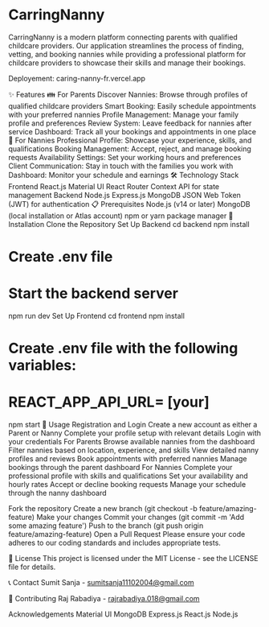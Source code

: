 # CarringNanny
CarringNanny is a modern platform connecting parents with qualified childcare providers. Our application streamlines the process of finding, vetting, and booking nannies while providing a professional platform for childcare providers to showcase their skills and manage their bookings.

Deployement: caring-nanny-fr.vercel.app

✨ Features
👪 For Parents
Discover Nannies: Browse through profiles of qualified childcare providers
Smart Booking: Easily schedule appointments with your preferred nannies
Profile Management: Manage your family profile and preferences
Review System: Leave feedback for nannies after service
Dashboard: Track all your bookings and appointments in one place
👧 For Nannies
Professional Profile: Showcase your experience, skills, and qualifications
Booking Management: Accept, reject, and manage booking requests
Availability Settings: Set your working hours and preferences
Client Communication: Stay in touch with the families you work with
Dashboard: Monitor your schedule and earnings
🛠️ Technology Stack
Frontend
React.js
Material UI
React Router
Context API for state management
Backend
Node.js
Express.js
MongoDB
JSON Web Token (JWT) for authentication
📋 Prerequisites
Node.js (v14 or later)
MongoDB (local installation or Atlas account)
npm or yarn package manager
🚀 Installation
Clone the Repository
Set Up Backend
cd backend
npm install

# Create .env file 

# Start the backend server
npm run dev
Set Up Frontend
cd frontend
npm install

# Create .env file with the following variables:
# REACT_APP_API_URL= [your]

npm start
📖 Usage
Registration and Login
Create a new account as either a Parent or Nanny
Complete your profile setup with relevant details
Login with your credentials
For Parents
Browse available nannies from the dashboard
Filter nannies based on location, experience, and skills
View detailed nanny profiles and reviews
Book appointments with preferred nannies
Manage bookings through the parent dashboard
For Nannies
Complete your professional profile with skills and qualifications
Set your availability and hourly rates
Accept or decline booking requests
Manage your schedule through the nanny dashboard


Fork the repository
Create a new branch (git checkout -b feature/amazing-feature)
Make your changes
Commit your changes (git commit -m 'Add some amazing feature')
Push to the branch (git push origin feature/amazing-feature)
Open a Pull Request
Please ensure your code adheres to our coding standards and includes appropriate tests.

📝 License
This project is licensed under the MIT License - see the LICENSE file for details.

📞 Contact
Sumit Sanja - sumitsanja11102004@gmail.com

🤝 Contributing
Raj Rabadiya - rajrabadiya.018@gmail.com

Acknowledgements
Material UI
MongoDB
Express.js
React.js
Node.js

